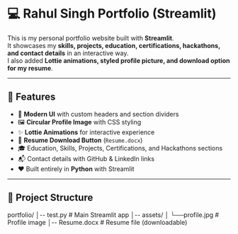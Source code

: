 # 💻 Rahul Singh Portfolio (Streamlit)

This is my personal portfolio website built with **Streamlit**.  
It showcases my **skills, projects, education, certifications, hackathons, and contact details** in an interactive way.  
I also added **Lottie animations, styled profile picture, and download option for my resume**.

---

## 🚀 Features
- 🎨 **Modern UI** with custom headers and section dividers  
- 🖼️ **Circular Profile Image** with CSS styling  
- ✨ **Lottie Animations** for interactive experience  
- 📄 **Resume Download Button** (`Resume.docx`)  
- 🎓 Education, Skills, Projects, Certifications, and Hackathons sections  
- 📬 Contact details with GitHub & LinkedIn links  
- ❤️ Built entirely in **Python** with Streamlit  

---

## 📂 Project Structure
portfolio/
│-- test.py # Main Streamlit app
│-- assets/
│ └──profile.jpg # Profile image
│-- Resume.docx # Resume file (downloadable)
